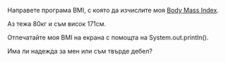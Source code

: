 Направете програма BMI, с която да изчислите моя
[Body Mass Index](https://en.wikipedia.org/wiki/Body_mass_index).

Аз тежа 80кг и съм висок 171см.

Отпечатайте моя BMI на екрана с помощта на System.out.println().

Има ли надежда за мен или съм твърде дебел?